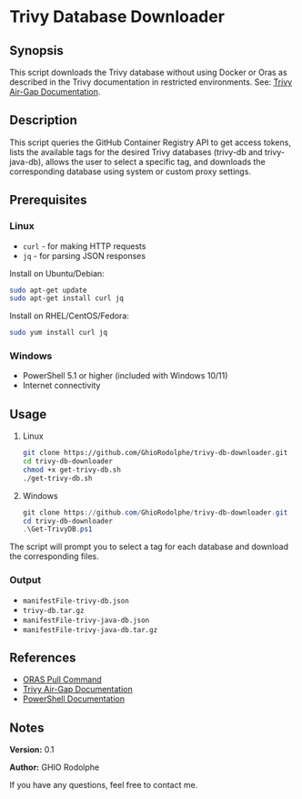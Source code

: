 # Trivy Database Downloader

## Synopsis
This script downloads the Trivy database without using Docker or Oras as described in the Trivy documentation in restricted environments. See: [Trivy Air-Gap Documentation](https://aquasecurity.github.io/trivy/v0.42/docs/advanced/air-gap/#transfer-the-db-files-into-the-air-gapped-environment).

## Description
This script queries the GitHub Container Registry API to get access tokens, lists the available tags for the desired Trivy databases (trivy-db and trivy-java-db), allows the user to select a specific tag, and downloads the corresponding database using system or custom proxy settings. 

## Prerequisites
### Linux
- `curl` - for making HTTP requests
- `jq` - for parsing JSON responses

Install on Ubuntu/Debian:
```sh
sudo apt-get update
sudo apt-get install curl jq
```

Install on RHEL/CentOS/Fedora:
```sh
sudo yum install curl jq
```

### Windows
- PowerShell 5.1 or higher (included with Windows 10/11)
- Internet connectivity

## Usage
1. Linux
   ```sh
   git clone https://github.com/GhioRodolphe/trivy-db-downloader.git
   cd trivy-db-downloader
   chmod +x get-trivy-db.sh
   ./get-trivy-db.sh
   ```
2. Windows
   ```powershell
   git clone https://github.com/GhioRodolphe/trivy-db-downloader.git
   cd trivy-db-downloader
   .\Get-TrivyDB.ps1
   ```
The script will prompt you to select a tag for each database and download the corresponding files.

### Output
- `manifestFile-trivy-db.json`
- `trivy-db.tar.gz`
- `manifestFile-trivy-java-db.json`
- `manifestFile-trivy-java-db.tar.gz`

## References
- [ORAS Pull Command](https://oras.land/docs/commands/oras_pull/)
- [Trivy Air-Gap Documentation](https://aquasecurity.github.io/trivy/v0.42/docs/advanced/air-gap/#transfer-the-db-files-into-the-air-gapped-environment)
- [PowerShell Documentation](https://learn.microsoft.com/en-us/powershell/)

## Notes
**Version:** 0.1

**Author:** GHIO Rodolphe

If you have any questions, feel free to contact me.

